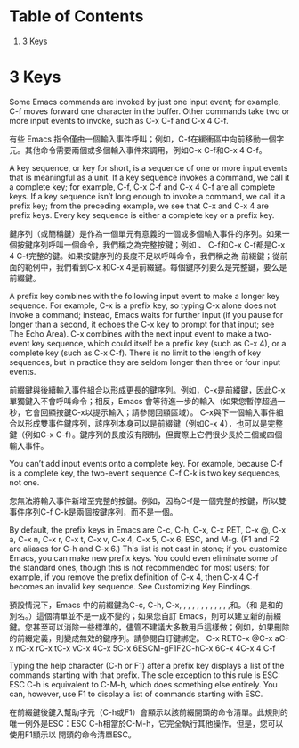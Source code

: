 # Table of Contents

1.  [3 Keys](#org289d8e1)



<a id="org289d8e1"></a>

# 3 Keys

Some Emacs commands are invoked by just one input event; for example, C-f moves forward one character in the buffer. Other commands take two or more input events to invoke, such as C-x C-f and C-x 4 C-f.

有些 Emacs 指令僅由一個輸入事件呼叫；例如，C-f在緩衝區中向前移動一個字元。其他命令需要兩個或多個輸入事件來調用，例如C-x C-f和C-x 4 C-f。

A key sequence, or key for short, is a sequence of one or more input events that is meaningful as a unit. If a key sequence invokes a command, we call it a complete key; for example, C-f, C-x C-f and C-x 4 C-f are all complete keys. If a key sequence isn’t long enough to invoke a command, we call it a prefix key; from the preceding example, we see that C-x and C-x 4 are prefix keys. Every key sequence is either a complete key or a prefix key.

鍵序列（或簡稱鍵）是作為一個單元有意義的一個或多個輸入事件的序列。如果一個按鍵序列呼叫一個命令，我們稱之為完整按鍵；例如 、 C-f和C-x C-f都是C-x 4 C-f完整的鍵。如果按鍵序列的長度不足以呼叫命令，我們稱之為 前綴鍵；從前面的範例中，我們看到C-x 和C-x 4是前綴鍵。每個鍵序列要么是完整鍵，要么是前綴鍵。

A prefix key combines with the following input event to make a longer key sequence. For example, C-x is a prefix key, so typing C-x alone does not invoke a command; instead, Emacs waits for further input (if you pause for longer than a second, it echoes the C-x key to prompt for that input; see The Echo Area). C-x combines with the next input event to make a two-event key sequence, which could itself be a prefix key (such as C-x 4), or a complete key (such as C-x C-f). There is no limit to the length of key sequences, but in practice they are seldom longer than three or four input events.

前綴鍵與後續輸入事件組合以形成更長的鍵序列。例如，C-x是前綴鍵，因此C-x單獨鍵入不會呼叫命令；相反，Emacs 會等待進一步的輸入（如果您暫停超過一秒，它會回顯按鍵C-x以提示輸入；請參閱回顯區域）。 C-x與下一個輸入事件組合以形成雙事件鍵序列，該序列本身可以是前綴鍵（例如C-x 4），也可以是完整鍵（例如C-x C-f）。鍵序列的長度沒有限制，但實際上它們很少長於三個或四個輸入事件。

You can’t add input events onto a complete key. For example, because C-f is a complete key, the two-event sequence C-f C-k is two key sequences, not one.

您無法將輸入事件新增至完整的按鍵。例如，因為C-f是一個完整的按鍵，所以雙事件序列C-f C-k是兩個按鍵序列，而不是一個。

By default, the prefix keys in Emacs are C-c, C-h, C-x, C-x RET, C-x @, C-x a, C-x n, C-x r, C-x t, C-x v, C-x 4, C-x 5, C-x 6, ESC, and M-g. (F1 and F2 are aliases for C-h and C-x 6.) This list is not cast in stone; if you customize Emacs, you can make new prefix keys. You could even eliminate some of the standard ones, though this is not recommended for most users; for example, if you remove the prefix definition of C-x 4, then C-x 4 C-f becomes an invalid key sequence. See Customizing Key Bindings.

預設情況下，Emacs 中的前綴鍵為C-c, C-h, C-x, , , , , , , , , , , ,和。（和 是和的別名。）這個清單並不是一成不變的；如果您自訂 Emacs，則可以建立新的前綴鍵。您甚至可以消除一些標準的，儘管不建議大多數用戶這樣做；例如，如果刪除 的前綴定義，則變成無效的鍵序列。請參閱自訂鍵綁定。 C-x RETC-x @C-x aC-x nC-x rC-x tC-x vC-x 4C-x 5C-x 6ESCM-gF1F2C-hC-x 6C-x 4C-x 4 C-f

Typing the help character (C-h or F1) after a prefix key displays a list of the commands starting with that prefix. The sole exception to this rule is ESC: ESC C-h is equivalent to C-M-h, which does something else entirely. You can, however, use F1 to display a list of commands starting with ESC.

在前綴鍵後鍵入幫助字元（C-h或F1）會顯示以該前綴開頭的命令清單。此規則的唯一例外是ESC：ESC C-h相當於C-M-h，它完全執行其他操作。但是，您可以使用F1顯示以 開頭的命令清單ESC。
